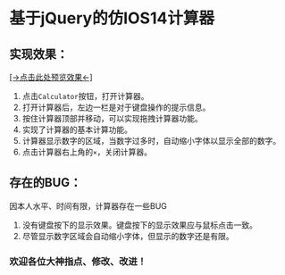 # 基于jQuery的仿IOS14计算器

## 实现效果：
<a href="https://bird999.gitee.io/calculator/" target="_blank">[→点击此处预览效果←]</a>
1. 点击`Calculator`按钮，打开计算器。
2. 打开计算器后，左边一栏是对于键盘操作的提示信息。
3. 按住计算器顶部并移动，可以实现拖拽计算器功能。
4. 实现了计算器的基本计算功能。
5. 计算器显示数字的区域，当数字过多时，自动缩小字体以显示全部的数字。
6. 点击计算器右上角的`×`，关闭计算器。
## 存在的BUG：
因本人水平、时间有限，计算器存在一些BUG
1. 没有键盘按下的显示效果。键盘按下的显示效果应与鼠标点击一致。
2. 尽管显示数字区域会自动缩小字体，但显示的数字还是有限。

### 欢迎各位大神指点、修改、改进！